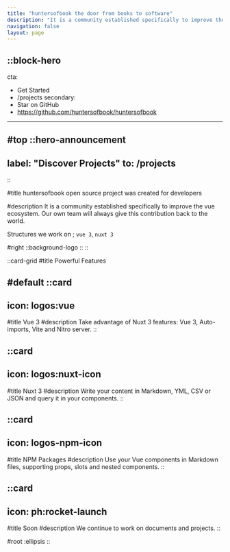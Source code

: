 ```yaml
---
title: "huntersofbook the door from books to software"
description: "It is a community established specifically to improve the vue ecosystem. Our own team will always give this contribution back to the world."
navigation: false
layout: page
---
```


::block-hero
---
cta:
  - Get Started
  - /projects
secondary:
  - Star on GitHub
  - https://github.com/huntersofbook/huntersofbook
---

#top
  ::hero-announcement
  ---
  label: "Discover Projects"
  to: /projects
  ---
  ::

#title
huntersofbook open source project was created for developers

#description
It is a community established specifically to improve the vue ecosystem. Our own team will always give this contribution back to the world.

Structures we work on ; `vue 3`, `nuxt 3`


#right
::background-logo
::
::

::card-grid
#title
Powerful Features

#default
  ::card
  ---
  icon: logos:vue
  ---
  #title
  Vue 3
  #description
  Take advantage of Nuxt 3 features: Vue 3, Auto-imports, Vite and Nitro server.
  ::

  ::card
  ---
  icon: logos:nuxt-icon
  ---
  #title
  Nuxt 3
  #description
  Write your content in Markdown, YML, CSV or JSON and query it in your components.
  ::

  ::card
  ---
  icon: logos-npm-icon
  ---
  #title
  NPM Packages
  #description
  Use your Vue components in Markdown files, supporting props, slots and nested components.
  ::

  ::card
  ---
  icon: ph:rocket-launch
  ---
  #title
  Soon 
  #description
  We continue to work on documents and projects.
  ::

#root
:ellipsis
::